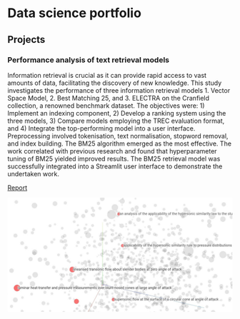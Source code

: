 # Data science portfolio

## Projects

### Performance analysis of text retrieval models  

Information retrieval is crucial as it can provide rapid access to vast amounts of data, facilitating the discovery of new knowledge. This study investigates the performance of three information retrieval models 1. Vector Space Model, 2. Best Matching 25, and 3. ELECTRA on the Cranfield collection, a renowned benchmark dataset. The objectives were: 1) Implement an indexing component, 2) Develop a ranking system using the three models, 3) Compare models employing the TREC evaluation format, and 4) Integrate the top-performing model into a user interface. Preprocessing involved tokenisation, text normalisation, stopword removal, and index building. The BM25 algorithm emerged as the most effective. The work correlated with previous research and found that hyperparameter tuning of BM25 yielded improved results. The BM25 retrieval model was successfully integrated into a Streamlit user interface to demonstrate the undertaken work.

[Report](https://github.com/RobJoscelyne/robjoscelyne.github.io/blob/a00001bc3f9d72f8b6aa94ab3eec2f39647522e7/assets/Information%20retrieval.pdf)

<img src="/assets/embedding_projector.jpg" width="1000">


